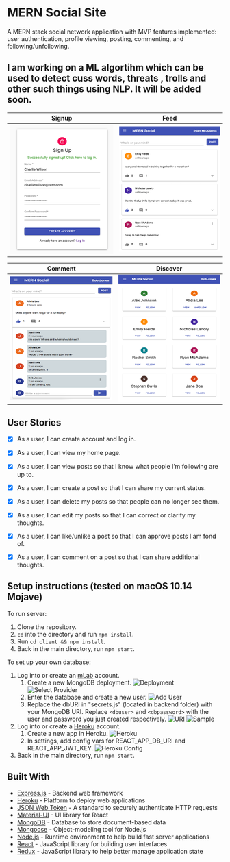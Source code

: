 # MERN Social Site




A MERN stack social network application with MVP features implemented: user authentication, profile viewing, posting, commenting, and following/unfollowing.

## I am working on a ML algortihm which can be used to detect cuss words, threats , trolls and other such things using NLP. It will be added soon.




Signup                     |  Feed
:-------------------------:|:-------------------------:
![Signup](https://github.com/theinmate4587/MERN-Social-Site/blob/master/demo/signup.png)  |  ![Feed](https://github.com/theinmate4587/MERN-Social-Site/blob/master/demo/feed.png)

Comment                    |  Discover
:-------------------------:|:-------------------------:
![Comment](https://github.com/theinmate4587/MERN-Social-Site/blob/master/demo/comment.png)  |  ![Discover](https://github.com/theinmate4587/MERN-Social-Site/blob/master/demo/discover.png)



## User Stories

- [x] As a user, I can create account and log in.
- [x] As a user, I can view my home page.
- [x] As a user, I can view posts so that I know what people I’m following are up to.
- [x] As a user, I can create a post so that I can share my current status.
- [x] As a user, I can delete my posts so that people can no longer see them.
- [x] As a user, I can edit my posts so that I can correct or clarify my thoughts.
- [x] As a user, I can like/unlike a post so that I can approve posts I am fond of.
- [x] As a user, I can comment on a post so that I can share additional thoughts.



## Setup instructions (tested on macOS 10.14 Mojave)
To run server:
1. Clone the repository.
2. `cd` into the directory and run `npm install`.
3. Run `cd client && npm install`.
4. Back in the main directory, run `npm start`.

To set up your own database:
1. Log into or create an [mLab](https://mlab.com/) account.
	1. Create a new MongoDB deployment.
  ![Deployment](https://github.com/jm-shi/MERN-Social-Network/blob/master/demo/deployment.png) 
	![Select Provider](https://github.com/jm-shi/MERN-Social-Network/blob/master/demo/provider.png) 
	2. Enter the database and create a new user.
  ![Add User](https://github.com/jm-shi/MERN-Social-Network/blob/master/demo/addUser.png)
	3. Replace the dbURI in "secrets.js" (located in backend folder) with your MongoDB URI. Replace `<dbuser>` and `<dbpassword>` with the user and password you just created respectively.
  ![URI](https://github.com/jm-shi/MERN-Social-Network/blob/master/demo/uri.png) 
	![Sample](https://github.com/jm-shi/MERN-Social-Network/blob/master/demo/sample.png) 
2. Log into or create a [Heroku](https://heroku.com/) account. 
	1. Create a new app in Heroku.
	![Heroku](https://github.com/jm-shi/MERN-Social-Network/blob/master/demo/heroku.png)
	2. In settings, add config vars for REACT_APP_DB_URI and REACT_APP_JWT_KEY.
![Heroku Config](https://github.com/jm-shi/MERN-Social-Network/blob/master/demo/herokuConfig.png)
3. Back in the main directory, run `npm start`.

## Built With

- [Express.js](https://expressjs.com/) - Backend web framework
- [Heroku](http://heroku.com/) - Platform to deploy web applications
- [JSON Web Token](https://jwt.io/) - A standard to securely authenticate HTTP requests
- [Material-UI](https://material-ui.com/) - UI library for React
- [MongoDB](https://www.mongodb.com/) - Database to store document-based data
- [Mongoose](https://mongoosejs.com/) - Object-modeling tool for Node.js
- [Node.js](https://nodejs.org/en/) - Runtime environment to help build fast server applications
- [React](https://reactjs.org/) - JavaScript library for building user interfaces
- [Redux](https://redux.js.org/) - JavaScript library to help better manage application state



